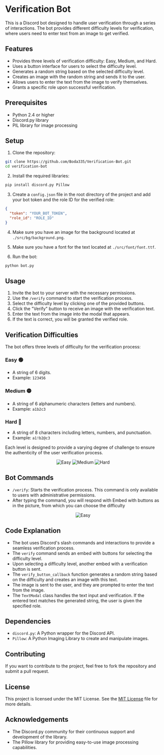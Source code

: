 # Verification Bot

This is a Discord bot designed to handle user verification through a series of interactions. The bot provides different difficulty levels for verification, where users need to enter text from an image to get verified.

## Features

- Provides three levels of verification difficulty: Easy, Medium, and Hard.
- Uses a button interface for users to select the difficulty level.
- Generates a random string based on the selected difficulty level.
- Creates an image with the random string and sends it to the user.
- Allows users to enter the text from the image to verify themselves.
- Grants a specific role upon successful verification.

## Prerequisites

- Python 2.4 or higher
- Discord.py library
- PIL library for image processing

## Setup

1. Clone the repository:

```sh
git clone https://github.com/Boda335/Verification-Bot.git
cd verification-bot
```

2. Install the required libraries:

```sh
pip install discord.py Pillow
```

3. Create a `config.json` file in the root directory of the project and add your bot token and the role ID for the verified role:

```json
{
  "token": "YOUR_BOT_TOKEN",
  "role_id": "ROLE_ID"
}
```

4. Make sure you have an image for the background located at `./src/bg/background.png`.

6. Make sure you have a font for the text located at `./src/font/font.ttf`. 

7. Run the bot:

```sh
python bot.py
```

## Usage

1. Invite the bot to your server with the necessary permissions.
2. Use the `/verify` command to start the verification process.
3. Select the difficulty level by clicking one of the provided buttons.
4. Click the "Verify" button to receive an image with the verification text.
5. Enter the text from the image into the modal that appears.
6. If the text is correct, you will be granted the verified role.

## Verification Difficulties

The bot offers three levels of difficulty for the verification process:

### Easy 🟢
- A string of 6 digits.
- Example: `123456`

### Medium 🟡
- A string of 6 alphanumeric characters (letters and numbers).
- Example: `a1b2c3`

### Hard 🔴
- A string of 8 characters including letters, numbers, and punctuation.
- Example: `a1!b2@c3`

Each level is designed to provide a varying degree of challenge to ensure the authenticity of the user verification process.

<div style="text-align: center;">
  <img src="https://d.top4top.io/p_3136ssht11.png" alt="Easy" >
  <img src="https://e.top4top.io/p_3136v3mvg2.png" alt="Medium" ">
  <img src="https://f.top4top.io/p_3136obvf33.png" alt="Hard" >
</div>

## Bot Commands

- `/verify`: Starts the verification process. This command is only available to users with administrative permissions.
- After typing the command, you will respond with Embed with buttons as in the picture, from which you can choose the difficulty
<div style="text-align: center;">
  <img src="https://l.top4top.io/p_31366peti1.png" alt="Easy" >
</div>

## Code Explanation

- The bot uses Discord's slash commands and interactions to provide a seamless verification process.
- The `verify` command sends an embed with buttons for selecting the difficulty level.
- Upon selecting a difficulty level, another embed with a verification button is sent.
- The `verify_button_callback` function generates a random string based on the difficulty and creates an image with this text.
- The image is sent to the user, and they are prompted to enter the text from the image.
- The `TextModal` class handles the text input and verification. If the entered text matches the generated string, the user is given the specified role.

## Dependencies

- `discord.py`: A Python wrapper for the Discord API.
- `Pillow`: A Python Imaging Library to create and manipulate images.

## Contributing

If you want to contribute to the project, feel free to fork the repository and submit a pull request.

## License

This project is licensed under the MIT License. See the [MIT License](LICENSE) file for more details.

## Acknowledgements

- The Discord.py community for their continuous support and development of the library.
- The Pillow library for providing easy-to-use image processing capabilities.
